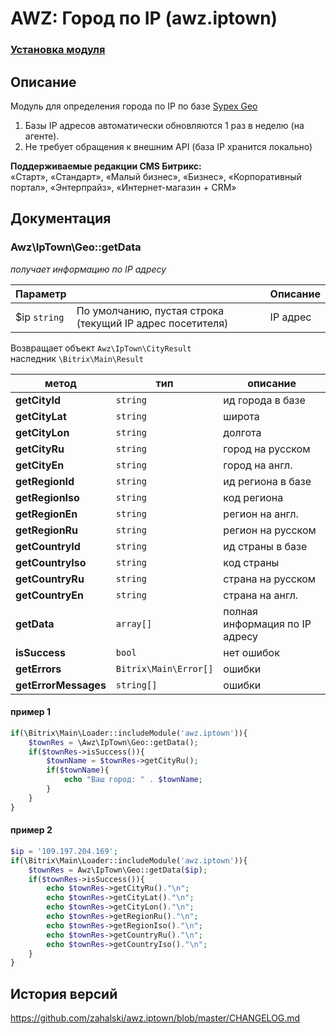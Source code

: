 # AWZ: Город по IP (awz.iptown)

### [Установка модуля](https://github.com/zahalski/awz.iptown/tree/main/docs/install.md)

<!-- desc-start -->

## Описание
Модуль для определения города по IP по базе [Sypex Geo](https://sypex.net/)

1) Базы IP адресов автоматически обновляются 1 раз в неделю (на агенте).
2) Не требует обращения к внешним API (база IP хранится локально)

**Поддерживаемые редакции CMS Битрикс:**<br>
«Старт», «Стандарт», «Малый бизнес», «Бизнес», «Корпоративный портал», «Энтерпрайз», «Интернет-магазин + CRM»

<!-- desc-end -->

## Документация
<!-- dev-start -->
### Awz\IpTown\Geo::getData

<em>получает информацию по IP адресу</em>

| Параметр |  | Описание |
| --- | --- | --- |
| $ip `string` | По умолчанию, пустая строка (текущий IP адрес посетителя) | IP адрес |

Возвращает объект `Awz\IpTown\CityResult`<br> 
наследник `\Bitrix\Main\Result`

| метод | тип | описание |
| --- | --- | --- |
| **getCityId** | `string` | ид города в базе |
| **getCityLat** | `string` | широта |
| **getCityLon** | `string` | долгота |
| **getCityRu** | `string` | город на русском |
| **getCityEn** | `string` | город на англ. |
| **getRegionId** | `string` | ид региона в базе |
| **getRegionIso** | `string` | код региона |
| **getRegionEn** | `string` | регион на англ. |
| **getRegionRu** | `string` | регион на русском |
| **getCountryId** | `string` | ид страны в базе |
| **getCountryIso** | `string` | код страны |
| **getCountryRu** | `string` | страна на русском |
| **getCountryEn** | `string` | страна на англ. |
| **getData** | `array[]` | полная информация по IP адресу |
| **isSuccess** | `bool` | нет ошибок |
| **getErrors** | `Bitrix\Main\Error[]` | ошибки |
| **getErrorMessages** | `string[]` | ошибки |

#### пример 1

```php
if(\Bitrix\Main\Loader::includeModule('awz.iptown')){
	$townRes = \Awz\IpTown\Geo::getData();
	if($townRes->isSuccess()){
		$townName = $townRes->getCityRu();
		if($townName){
			echo "Ваш город: " . $townName;
		}
	}
}
```

#### пример 2

```php
$ip = '109.197.204.169';
if(\Bitrix\Main\Loader::includeModule('awz.iptown')){
	$townRes = Awz\IpTown\Geo::getData($ip);
	if($townRes->isSuccess()){
		echo $townRes->getCityRu()."\n";
		echo $townRes->getCityLat()."\n";
		echo $townRes->getCityLon()."\n";
		echo $townRes->getRegionRu()."\n";
		echo $townRes->getRegionIso()."\n";
		echo $townRes->getCountryRu()."\n";
		echo $townRes->getCountryIso()."\n";
	}
}
```
<!-- dev-end -->


<!-- cl-start -->
## История версий

https://github.com/zahalski/awz.iptown/blob/master/CHANGELOG.md

<!-- cl-end -->
